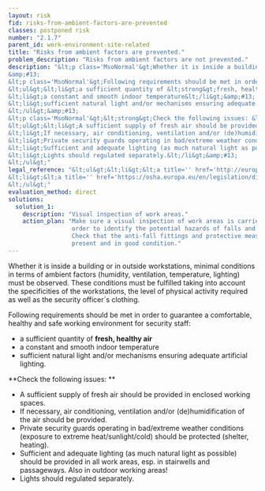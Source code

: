 ```yaml
---
layout: risk
fid: risks-from-ambient-factors-are-prevented
classes: postponed risk
number: "2.1.7"
parent_id: work-environment-site-related
title: "Risks from ambient factors are prevented."
problem_description: "Risks from ambient factors are not prevented."
description: "&lt;p class='MsoNormal'&gt;Whether it is inside a building or in outside workstations, minimal conditions in terms of ambient factors (humidity, ventilation, temperature, lighting) must be observed. These conditions must be fulfilled taking into account the specificities of the workstations, the level of physical activity required as well as the security officer´s clothing.&lt;/p&gt;&amp;#13;
&amp;#13;
&lt;p class='MsoNormal'&gt;Following requirements should be met in order to guarantee a comfortable, healthy and safe working environment for security staff:&lt;/p&gt;&amp;#13;
&lt;ul&gt;&lt;li&gt;a sufficient quantity of &lt;strong&gt;fresh, healthy air&lt;/strong&gt;&lt;/li&gt;&amp;#13;
&lt;li&gt;a constant and smooth indoor temperature&lt;/li&gt;&amp;#13;
&lt;li&gt;sufficient natural light and/or mechanisms ensuring adequate artificial lighting.&lt;/li&gt;&amp;#13;
&lt;/ul&gt;&amp;#13;
&lt;p class='MsoNormal'&gt;&lt;strong&gt;Check the following issues: &lt;/strong&gt;&lt;/p&gt;&amp;#13;
&lt;ul&gt;&lt;li&gt;A sufficient supply of fresh air should be provided in enclosed working spaces.&lt;/li&gt;&amp;#13;
&lt;li&gt;If necessary, air conditioning, ventilation and/or (de)humidification of the air should be provided.&lt;/li&gt;&amp;#13;
&lt;li&gt;Private security guards operating in bad/extreme weather conditions (exposure to extreme heat/sunlight/cold) should be protected (shelter, heating).&lt;/li&gt;&amp;#13;
&lt;li&gt;Sufficient and adequate lighting (as much natural light as possible) should be provided in all work areas, esp. in stairwells and passageways. Also in outdoor working areas!&lt;/li&gt;&amp;#13;
&lt;li&gt;Lights should regulated separately.&lt;/li&gt;&amp;#13;
&lt;/ul&gt;"
legal_reference: "&lt;ul&gt;&lt;li&gt;&lt;a title='' href='http://europa.eu/legislation_summaries/employment_and_social_policy/health_hygiene_safety_at_work/c11113_en.htm' rel='nofollow' target='_blank'&gt;89/391/CEE Implementing measures to improve the health and safety of workers (framework directive).&lt;/a&gt;&lt;/li&gt;&amp;#13;
&lt;li&gt;&lt;a title='' href='https://osha.europa.eu/en/legislation/directives/workplaces-equipment-signs-personal-protective-equipment/osh-directives/2' rel='nofollow' target='_blank'&gt;89/654/EEC Directive on the minimum safety and health requirements for the workplace&lt;/a&gt;.&lt;/li&gt;&amp;#13;
&lt;/ul&gt;"
evaluation_method: direct
solutions:
  solution_1:
    description: "Visual inspection of work areas."
    action_plan: "Make sure a visual inspection of work areas is carried out in
                  order to identify the potential hazards of falls and slips.
                  Check that the anti-fall fittings and protective measures are
                  present and in good condition."
---
```

Whether it is inside a building or in outside workstations, minimal conditions
in terms of ambient factors (humidity, ventilation, temperature, lighting)
must be observed. These conditions must be fulfilled taking into account the
specificities of the workstations, the level of physical activity required as
well as the security officer´s clothing.

Following requirements should be met in order to guarantee a comfortable,
healthy and safe working environment for security staff:

  * a sufficient quantity of **fresh, healthy air**
  * a constant and smooth indoor temperature
  * sufficient natural light and/or mechanisms ensuring adequate artificial lighting.

**Check the following issues: **

  * A sufficient supply of fresh air should be provided in enclosed working spaces.
  * If necessary, air conditioning, ventilation and/or (de)humidification of the air should be provided.
  * Private security guards operating in bad/extreme weather conditions (exposure to extreme heat/sunlight/cold) should be protected (shelter, heating).
  * Sufficient and adequate lighting (as much natural light as possible) should be provided in all work areas, esp. in stairwells and passageways. Also in outdoor working areas!
  * Lights should regulated separately.


